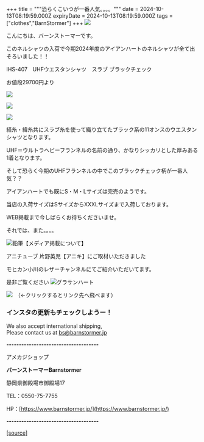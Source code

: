 +++
title = """恐らくこいつが一番人気。。。。"""
date = 2024-10-13T08:19:59.000Z
expiryDate = 2024-10-13T08:19:59.000Z
tags = ["clothes","BarnStormer"]
+++
[![](https://stat.ameba.jp/user_images/20231023/16/barnstormer-go/b2/03/p/o0420015015354743273.png)](https://ameblo.jp/barnstormer-go/entry-12825670498.html)

こんにちは、バーンストーマーです。

このネルシャツの入荷で今期2024年度のアイアンハートのネルシャツが全て出そろいました！！

IHS-407　UHFウエスタンシャツ　スラブ ブラックチェック　

お値段29700円より

[![](https://stat.ameba.jp/user_images/20241013/16/barnstormer-go/2a/b9/j/o0506070015497333188.jpg)](https://stat.ameba.jp/user_images/20241013/16/barnstormer-go/2a/b9/j/o0506070015497333188.jpg)

[![](https://stat.ameba.jp/user_images/20241013/16/barnstormer-go/2a/05/j/o0509070015497333191.jpg)](https://stat.ameba.jp/user_images/20241013/16/barnstormer-go/2a/05/j/o0509070015497333191.jpg)

[![](https://stat.ameba.jp/user_images/20241013/16/barnstormer-go/aa/60/j/o0466070015497333195.jpg)](https://stat.ameba.jp/user_images/20241013/16/barnstormer-go/aa/60/j/o0466070015497333195.jpg)

経糸・緯糸共にスラブ糸を使って織り立てたブラック系の11オンスのウエスタンシャツとなります。

UHF＝ウルトラヘビーフランネルの名前の通り、かなりシッカリとした厚みある1着となります。

そして恐らく今期のUHFフランネルの中でこのブラックチェック柄が一番人気？？

アイアンハートでも既にS・M・Lサイズは完売のようです。

当店の入荷サイズはSサイズからXXXLサイズまで入荷しております。

WEB掲載まで今しばらくお待ちくださいませ。

それでは、また。。。。

![鉛筆](https://stat100.ameba.jp/blog/ucs/img/char/char3/519.png)【メディア掲載について】

アニチューブ 片野英児【アニキ】にご取材いただきました

モヒカン小川のレザーチャンネルにてご紹介いただいてます。

是非ご覧ください ![グラサンハート](https://stat100.ameba.jp/blog/ucs/img/char/char3/148.png)

[![](https://stat.ameba.jp/user_images/20230412/16/barnstormer-go/6a/23/p/o0108010815269242493.png)](https://www.instagram.com/barnstormer_daily/)　（←クリックするとリンク先へ飛べます）

### インスタの更新もチェックしようー！

We also accept international shipping,  
Please contact us at bs@barnstormer.jp

**\-------------------------------------**

アメカジショップ

**バーンストーマーBarnstormer**

静岡県御殿場市御殿場17

TEL：0550-75-7755

HP：[https://www.barnstormer.jp/](https://www.barnstormer.jp/)

**\-------------------------------------**

[[source]](https://ameblo.jp/barnstormer-go/entry-12871099737.html)
